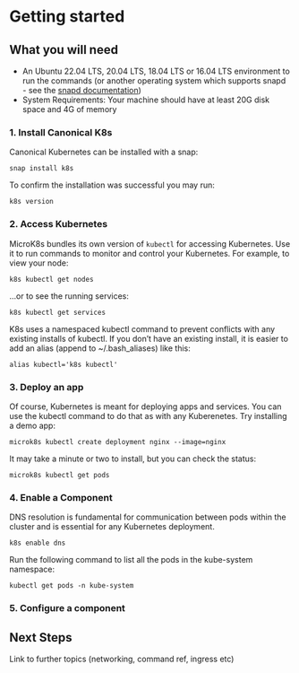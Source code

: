 # Getting started

## What you will need
- An Ubuntu 22.04 LTS, 20.04 LTS, 18.04 LTS or 16.04 LTS environment to run the commands (or another operating system which supports snapd - see the [snapd documentation](https://snapcraft.io/docs/installing-snapd?_ga=2.260591181.190515620.1707126165-607758451.1707126165))
- System Requirements: Your machine should have at least 20G disk space and 4G of memory

### 1. Install Canonical K8s
Canonical Kubernetes can be installed with a snap:
```
snap install k8s
```

To confirm the installation was successful you may run:
```
k8s version
```
### 2. Access Kubernetes
MicroK8s bundles its own version of `kubectl` for accessing Kubernetes. Use it to run commands to monitor and control your Kubernetes. For example, to view your node:
```
k8s kubectl get nodes
```
…or to see the running services:
```
k8s kubectl get services
```
K8s uses a namespaced kubectl command to prevent conflicts with any existing installs of kubectl. If you don’t have an existing install, it is easier to add an alias (append to ~/.bash_aliases) like this:
```
alias kubectl='k8s kubectl'
```
### 3. Deploy an app
Of course, Kubernetes is meant for deploying apps and services. You can use the kubectl command to do that as with any Kuberenetes. Try installing a demo app:
```
microk8s kubectl create deployment nginx --image=nginx
```
It may take a minute or two to install, but you can check the status:
```
microk8s kubectl get pods
```
### 4. Enable a Component

DNS resolution is fundamental for communication between pods within the cluster and is essential for any Kubernetes deployment.
```
k8s enable dns
```
Run the following command to list all the pods in the kube-system namespace:
```
kubectl get pods -n kube-system
```
### 5. Configure a component

## Next Steps
Link to further topics (networking, command ref, ingress etc)
